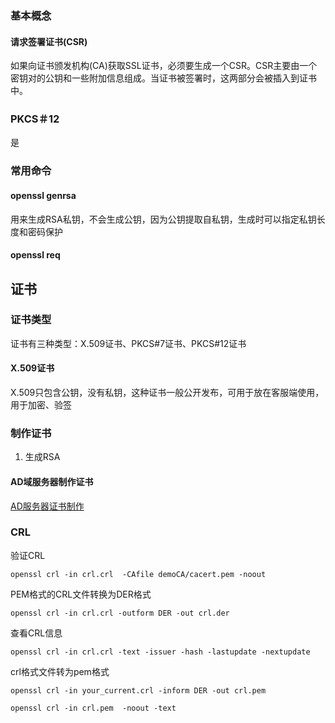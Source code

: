 ### 基本概念

#### 请求签署证书(CSR)
如果向证书颁发机构(CA)获取SSL证书，必须要生成一个CSR。CSR主要由一个密钥对的公钥和一些附加信息组成。当证书被签署时，这两部分会被插入到证书中。



### PKCS＃12
是




### 常用命令


#### openssl genrsa
用来生成RSA私钥，不会生成公钥，因为公钥提取自私钥，生成时可以指定私钥长度和密码保护

#### openssl req

## 证书
### 证书类型
证书有三种类型：X.509证书、PKCS#7证书、PKCS#12证书
#### X.509证书
X.509只包含公钥，没有私钥，这种证书一般公开发布，可用于放在客服端使用，用于加密、验签
### 制作证书

1. 生成RSA



#### AD域服务器制作证书

[AD服务器证书制作](https://zhuanlan.zhihu.com/p/558286846?utm_id=0)

### CRL

验证CRL

```openssl crl -in crl.crl  -CAfile demoCA/cacert.pem -noout```

PEM格式的CRL文件转换为DER格式

```openssl crl -in crl.crl -outform DER -out crl.der```

查看CRL信息

```openssl crl -in crl.crl -text -issuer -hash -lastupdate -nextupdate```


crl格式文件转为pem格式

```openssl crl -in your_current.crl -inform DER -out crl.pem```

```openssl crl -in crl.pem  -noout -text```

